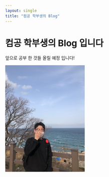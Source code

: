 ```yaml
---
layout: single
title: "컴공 학부생의 Blog"
---
```


# 컴공 학부생의 Blog 입니다

앞으로 공부 한 것들 올릴 예정 입니다!



<img src="../images/2022-07-12-first/KakaoTalk_20220712_174852021-16576173996786.jpg" alt="KakaoTalk_20220712_174852021" style="zoom:33%;" />

